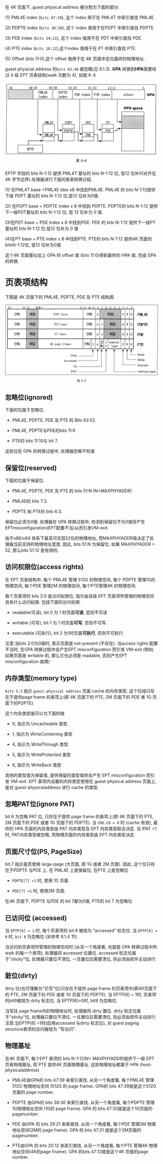 


在 4K 页面下, guest physical address 被分割为下面的部分.

(1) PML4E index (`bits 47:39`), 这个 index 用于在 PML4T 中索引查找 PML4E.

(2) PDPTE index (`bits 38:30`), 这个 index 值用于在PDPT 中索引查找 PDPTE.

(3) PDE index (`bits 29:21`), 这个 index 值用于在 PDT 中索引查找 PDE.

(4) PTE index (`bits 20:12`),这个index 值用于在 PT 中索引查找 PTE.

(5) Offset (bits 11:0),这个 offset 值用于在 4K 页面中定位最终的物理地址.

guest physical address 的`bits 63:48` 被忽略(见 6.1.3). **GPA** 转换到**HPA**需要经过 4 级 EPT 页表结构(walk 次数为 4), 如图 6-4.

![2020-02-24-23-32-30.png](./images/2020-02-24-23-32-30.png)

EPTP 字段的 bits N-1:12 提供 PML4T 基址的 bits N-1:12 位, 低12 位补0(对齐在4K 字节边界).处理器进行下面的查表转换过程.

(1) 在PML4T base +PML4E idex x8 中找到PML4E. PML4E 的 bits N-1:12提供下级 PDPT 基址的 bits N-1:12 位,低12 位补为0值.

(2) 在PDPT base + PDPTE index x 8 中找到 PDPTE. PDPTE的 bits N-1:12 提供下一级PDT基址的 bits N-1:12 位, 低 12 位补为 0 值.

(3)在PDT base + PDE index x 8 中找到PDE. PDE 的 bits N-1:12 提供下一级PT基址的 bits N-1:12 位,低12 位补为 0 值

(4)在PT base + PTE index x 8 中找到PTE. PTE的 bits N-1:12 提供4K 页面的 bitsN-1:12位, 低12 位补为0值.

这个4K 页面基址加上 GPA 的 offset 值 (bits 11:0)得到最终的 HPA 值, 完成 GPA 的转换.

# 页表项结构

下图是 4K 页面下的 PML4E, PDPTE, PDE 及 PTE 结构图

![2024-07-22-17-13-13.png](./images/2024-07-22-17-13-13.png)

## 忽略位(ignored)

下面的位属于忽略位. 

* PML4E, PDPTE, PDE 及 PTE 的 Bits 63:52. 

* PML4E, PDPTE与PDE的bits 11:9

* PTE的 bits 11:10与 bit 7. 

这些位在 GPA 的转换过程中, 处理器忽略不检查

## 保留位(reserved)

下面的位属于保留位. 

* PML4E, PDPTE, PDE 及 PTE 的 bits 51:N (N=MAXPHYADDR)

* PML4E的 bits 7:3. 

* PDPTE 和 PTE的 bits 6:3. 

保留位必须为0值. 处理器在 GPA 转换过程中, 检测到保留位不为0值将产生EPTmisconfiguration(EPT配置不当)从而引发VM-exit. 

由于x86/x64 体系下最高可实现52位的物理地址, 而MAXPHYADDR值决定了处理器当前支持的物理地址宽度, 因此, bits 51:N 为保留位. 如果 MAXPHYADDR = 52, 那么bits 51:12 是有效的. 

## 访问权限位(access rights)

在 EPT 页表结构中, 每个 PML4E 管理 512G 的物理空间, 每个 PDPTE 管理1G的物理空间, 每个PDE 管理2M 的物理空间, 每个PTE管理4K 的物理空间. 

每个页表项的 bits 2:0 是访问权限位, 指示由该级 EPT 页表项所管理的物理空间具有什么访问权限. 包括下面的访问权限. 

* readable(可读), bit 0 为 1 时页面**可读**, 否则不可读

* writable (可写), bit 1 为 1 时页面**可写**, 否则不可写. 

* executable (可执行), bit 2 为1时页面**可执行**, 否则不可执行. 

注意:当bits 2:0为0值时, 表示页面是 not-present (不存在). 当access rights 配置不当时, 在GPA 转换过程中会产生EPT misconfiguration 而引发 VM-exit (例如, 如果页面是 writable 的, 那么它也必须是 readable, 否则产生EPT misconfiguration 故障)

## 内存类型(memory type)

`bits 5:3` 指示 `guest-physical address` 页面 cache 的内存类型. 这个位域只存在于提供page frame 的表项上(即 4K 页面下的 PTE, 2M 页面下的 PDE 者 1G 页面下的PDPTE). 

这个内存类型值可以为下面的值

* 0, 指示为 Uncacheable 类型. 

* 1, 指示为 WirteCombining 类型

* 4, 指示为 WriteThrough 类型. 

* 5, 指示为 WriteProtected 类型

* 6, 指示为 WriteBack 类型

其他的类型值为保留值, 提供保留的类型值将会产生 EPT misconfiguration 而引发 VM-exit. EPT 表项内设置的内存类型使用在 guest-physical address 页面上, 是对 guest-physicaladdress 进行 cache 的类型.

## 忽略PAT位(ignore PAT)

bit 6 为忽略 PAT 位, 只存在于提供 page frame 的表项上(即 4K 页面下的 PTE, 2M 页面下的 PDE 或者 1G 页面下的 PDPTE). 当 `CRO.CD = 0` 时 (cache 有效), 最终的 HPA 页面的内存类型由 PAT 内存类型及 EPT 内存类型联合决定. 当 IPAT =1时, PAT内存类型被忽略, 而物理页面的内存类型由 EPT 内存类型决定.

## 页面尺寸位(PS, PageSize)

bit.7 指示是否使用 large-page (大页面, 即 1G 或者 2M 页面). 因此, 这个位只存在于PDPTE 与PDE 上. 在 PML4E 上是保留位, 在PTE 上是忽略位

* `PDPTE[7] =1` 时, 使用 1G 页面

* `PDE[7] =1` 时, 使用2M 页面. 

在4K 页面下, PDPTE 与PDE 的 bit 7都为0值, PTE的 bit 7 为忽略位

## 已访问位 (accessed)

当 `EPTP[6] = 1` 时, 每个页表项的 bit 8 被视为 "accessed" 标志位. 当 `EPTP[6] = 0` 时, `bit 8` 为忽略位 (另参考 6.1.4 节).

当访问到页表项所管理的物理空间时 (从另一个角度看, 也就是 GPA 转换过程中所walk 的每一个表项), 处理器将 accessed 位置位. accessed 标志位属于"sticky"位, 处理器只置位不清位, 一旦置位后需要清位, 则必须由软件主动进行. 

## 脏位(dirty)

dirty 位(也可理解为"已写"位)只存在于提供 page frame 的页表项中(即4K页面下的 PTE, 2M 页面下的 PDE 或者 1G 页面下的 PDPTE). 当 EPTP[6] = 1时, 页表项的bit9被视为 drity 标志位. 当 EPTP[6]=0时, bit9 为忽略位. 

当写往 page frame内的物理地址时, 处理器将 dirty 置位. dirty 标志位属于"sticky"位, 处理器只置位不清位. 一旦置位后需要清位, 则必须由软件主动进行. 注意:当EPTP[6] =1时(启用accessed 与dirty 标志位), 对 guest paging structure表项的访问被视为 "写访问".

## 物理基址

在4K 页面下, 每个EPT 表项的 bits N-1:12(N= MAXPHYADDR)提供下一级 EPT页表物理基址, 而 PTE 提供4K 页面物理基址. 这些物理地址都属于 HPA (host-physicaladdress)

* PML4E由GPA的 bits 47:39 来索引查找. 从另一个角度看, 每个PML4E 管理512G 物理地址空间 (512G 的 page frame). GPA的 bits 47:39就是这个512G页面的 page number. 

* PDPTE 由GPA的 bits 38:30 来索引查找. 从另一个角度看, 每个PDPTE 管理1G物理地址空间 (1G的 page frame). GPA 的 bits 47:30就是这个1G页面的 pagenumber. 

* PDE 由GPA 的 bits 29:21 来索查找. 从另一个角度看, 每个PDE 管理2M 物理地址空间(2M的 page frame). GPA 的 bits 47:21 就是这个2M页面的 pagenumber. 

* PTE由GPA 的 bits 20:12 来索引查找. 从另一个角度看, 每个PTE 管理4K 物理地址空间(4K的page firame). GPA 的bits 47:12就是这个4K 页面的page number. 